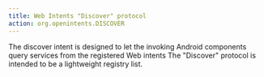 ```yaml
---
title: Web Intents "Discover" protocol 
action: org.openintents.DISCOVER
---
```

The discover intent is designed to let the invoking Android components query services from the registered Web intents
The "Discover" protocol is intended to be a lightweight registry list.
